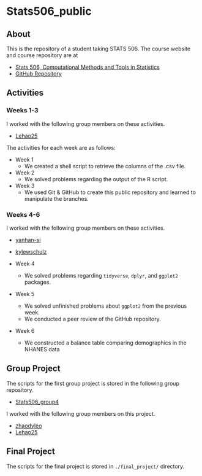 # Stats506_public

## About
This is the repository of a student taking STATS 506. The course website and course repository are at

- [Stats 506, Computational Methods and Tools in Statistics](https://jbhender.github.io/Stats506/F20/index.html)
- [GitHub Repository](https://github.com/jbhender/Stats506_F20)

## Activities

### Weeks 1-3

I worked with the following group members on these activities.

- [Lehao25](https://github.com/Lehao25/Stats506_public)

The activities for each week are as follows:

- Week 1
	- We created a shell script to retrieve the columns of the .csv file.
- Week 2
	- We solved problems regarding the output of the R script.
- Week 3
	- We used Git & GitHub to create this public repository and learned to manipulate the branches.

### Weeks 4-6

I worked with the following group members on these activities.

 - [yanhan-si](https://github.com/yanhan-si/Stats506_public)
 - [kylewschulz](https://github.com/kylewschulz/Stats506_public)

- Week 4
	- We solved problems regarding `tidyverse`,  `dplyr`, and `ggplot2` packages.
- Week 5
	- We solved unfinished problems about `ggplot2` from the previous week.
	- We conducted a peer review of the GitHub repository.
- Week 6
	- We constructed a balance table comparing demographics in the NHANES data

## Group Project

The scripts for the first group project is stored in the following group repository.

 - [Stats506_group4](https://github.com/mk-repos/Stats506_group4)

I worked with the following group members on this project.

 - [zhaodyleo](https://github.com/zhaodyleo/STATS506_F20)
 - [Lehao25](https://github.com/Lehao25/Stats506_public)

## Final Project

The scripts for the final project is stored in `./final_project/` directory.